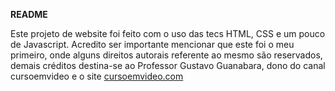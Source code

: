 <b>README</b>
    
Este projeto de website foi feito com o uso das tecs HTML, CSS e um pouco de Javascript. Acredito ser importante mencionar que este foi o meu primeiro, onde alguns direitos autorais referente ao mesmo são reservados, demais créditos destina-se ao Professor Gustavo Guanabara, dono do canal cursoemvideo e o site [cursoemvideo.com](https://www.cursoemvideo.com)
